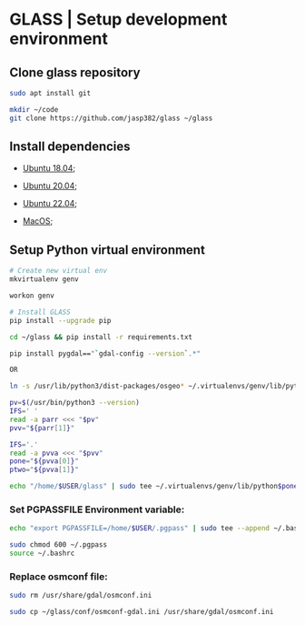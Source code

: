 GLASS | Setup development environment
================

## Clone glass repository

```Bash
sudo apt install git

mkdir ~/code
git clone https://github.com/jasp382/glass ~/glass
```

## Install dependencies

* [Ubuntu 18.04](dep/ub18.md);

* [Ubuntu 20.04](dep/ub20.md);

* [Ubuntu 22.04](dep/ub22.md);

* [MacOS](dep/macos.md);

## Setup Python virtual environment

```Bash
# Create new virtual env
mkvirtualenv genv

workon genv

# Install GLASS
pip install --upgrade pip

cd ~/glass && pip install -r requirements.txt

pip install pygdal=="`gdal-config --version`.*"

OR 

ln -s /usr/lib/python3/dist-packages/osgeo* ~/.virtualenvs/genv/lib/python3.10/site-packages

pv=$(/usr/bin/python3 --version)
IFS=' '
read -a parr <<< "$pv"
pvv="${parr[1]}"

IFS='.'
read -a pvva <<< "$pvv"
pone="${pvva[0]}"
ptwo="${pvva[1]}"

echo "/home/$USER/glass" | sudo tee ~/.virtualenvs/genv/lib/python$pone.$ptwo/site-packages/glass.pth
```


### Set PGPASSFILE Environment variable:

```Bash
echo "export PGPASSFILE=/home/$USER/.pgpass" | sudo tee --append ~/.bashrc

sudo chmod 600 ~/.pgpass
source ~/.bashrc
```

### Replace osmconf file:

```Bash
sudo rm /usr/share/gdal/osmconf.ini

sudo cp ~/glass/conf/osmconf-gdal.ini /usr/share/gdal/osmconf.ini
```